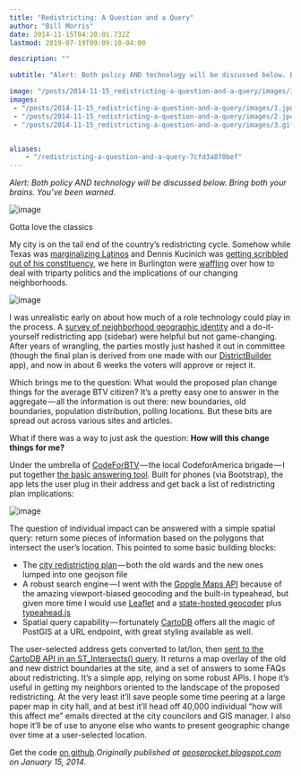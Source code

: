```yaml
---
title: "Redistricting: A Question and a Query"
author: "Bill Morris"
date: 2014-11-15T04:20:01.732Z
lastmod: 2019-07-19T09:09:10-04:00

description: ""

subtitle: "Alert: Both policy AND technology will be discussed below. Bring both your brains. You’ve been warned."

image: "/posts/2014-11-15_redistricting-a-question-and-a-query/images/1.jpg" 
images:
 - "/posts/2014-11-15_redistricting-a-question-and-a-query/images/1.jpg" 
 - "/posts/2014-11-15_redistricting-a-question-and-a-query/images/2.jpeg" 
 - "/posts/2014-11-15_redistricting-a-question-and-a-query/images/3.gif" 


aliases:
    - "/redistricting-a-question-and-a-query-7cfd3a870bef"
---
```


_Alert: Both policy AND technology will be discussed below. Bring both your brains. You’ve been warned._




![image](/posts/2014-11-15_redistricting-a-question-and-a-query/images/1.jpg)

Gotta love the classics



My city is on the tail end of the country’s redistricting cycle. Somehow while Texas was [marginalizing Latinos](http://www.huffingtonpost.com/2012/08/28/texas-redistricting-discriminated-latino-voters_n_1838030.html) and Dennis Kucinich was [getting scribbled out of his constituency](http://news.firedoglake.com/2012/03/07/kucinich-squeezed-out-by-redistricting-loses-primary-to-kaptur-in-ohio/), we here in Burlington were [waffling](http://7d.blogs.com/offmessage/2013/12/burlington-city-council-mulls-redistricting-take-457.html) over how to deal with triparty politics and the implications of our changing neighborhoods.




![image](/posts/2014-11-15_redistricting-a-question-and-a-query/images/2.jpeg)



I was unrealistic early on about how much of a role technology could play in the process. A [survey of neighborhood geographic identity](http://btvhoods.geosprocket.org/results2.html) and a do-it-yourself redistricting app (sidebar) were helpful but not game-changing. After years of wrangling, the parties mostly just hashed it out in committee (though the final plan is derived from one made with our [DistrictBuilder](http://www.publicmapping.org/Home) app), and now in about 6 weeks the voters will approve or reject it.

Which brings me to the question: What would the proposed plan change things for the average BTV citizen? It’s a pretty easy one to answer in the aggregate — all the information is out there: new boundaries, old boundaries, population distribution, polling locations. But these bits are spread out across various sites and articles.

What if there was a way to just ask the question: **How will this change things for me?**

Under the umbrella of [CodeForBTV](http://codeforbtv.org/) — the local CodeforAmerica brigade — I put together [the basic answering tool](http://codeforbtv.org/votefinder/). Built for phones (via Bootstrap), the app lets the user plug in their address and get back a list of redistricting plan implications:




![image](/posts/2014-11-15_redistricting-a-question-and-a-query/images/3.gif)



The question of individual impact can be answered with a simple spatial query: return some pieces of information based on the polygons that intersect the user’s location. This pointed to some basic building blocks:

*   The [city redistricting plan](https://gist.github.com/wboykinm/7ef57cd1e58fc626ee3c#file-map-geojson) — both the old wards and the new ones lumped into one geojson file
*   A robust search engine — I went with the [Google Maps API](https://developers.google.com/maps/) because of the amazing viewport-biased geocoding and the built-in typeahead, but given more time I would use [Leaflet](http://leafletjs.com/) and a [state-hosted geocoder](http://vcgi.vermont.gov/warehouse/web_services/geocoding) plus [typeahead.js](http://twitter.github.io/typeahead.js/)
*   Spatial query capability — fortunately [CartoDB](http://developers.cartodb.com/documentation/cartodb-js.html) offers all the magic of PostGIS at a URL endpoint, with great styling available as well.

The user-selected address gets converted to lat/lon, then [sent to the CartoDB API in an ST_Intersects() query](https://github.com/codeforbtv/votefinder/blob/master/votefind.js#L57). It returns a map overlay of the old and new district boundaries at the site, and a set of answers to some FAQs about redistricting. It’s a simple app, relying on some robust APIs. I hope it’s useful in getting my neighbors oriented to the landscape of the proposed redistricting. At the very least it’ll save people some time peering at a large paper map in city hall, and at best it’ll head off 40,000 individual “how will this affect me” emails directed at the city councilors and GIS manager. I also hope it’ll be of use to anyone else who wants to present geographic change over time at a user-selected location.

Get the code [on github](https://github.com/codeforbtv/votefinder)._Originally published at_ [_geosprocket.blogspot.com_](http://geosprocket.blogspot.com/2014/01/redistricting-question-and-query.html) _on January 15, 2014._
